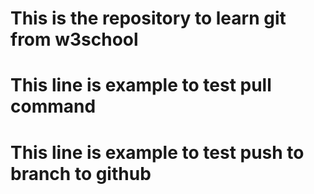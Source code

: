 # This is the repository to learn git from w3school

# This line is example to test pull command 

# This line is example to test push to branch to github